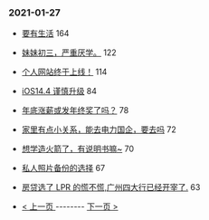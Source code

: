 ### 2021-01-27 
- [要有生活](https://www.v2ex.com/t/748746) 164
- [妹妹初三，严重厌学。](https://www.v2ex.com/t/748707) 122
- [个人网站终于上线！](https://www.v2ex.com/t/748710) 114
- [iOS14.4 谨慎升级](https://www.v2ex.com/t/748810) 84
- [年底涨薪或发年终奖了吗？](https://www.v2ex.com/t/748760) 78
- [家里有点小关系，能去电力国企，要去吗](https://www.v2ex.com/t/748951) 72
- [想学造火箭了，有说明书嘛~](https://www.v2ex.com/t/748922) 70
- [私人照片备份的选择](https://www.v2ex.com/t/748801) 67
- [房贷选了 LPR 的慌不慌,广州四大行已经开宰了.](https://www.v2ex.com/t/748891) 63 

- [ < 上一页 ](https://github.com/able8/v2ex-hot-record/blob/master/2021-01-26.md) -------- [ 下一页 > ](https://github.com/able8/v2ex-hot-record/blob/master/2021-01-28.md)